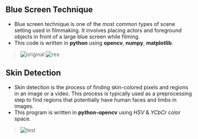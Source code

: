 ## Blue Screen Technique
- Blue screen technique is one of the most common types of scene setting used in filmmaking. It involves placing actors and foreground objects in front of a large blue screen while filming.
- This code is written in **python** using **opencv**, **numpy**, **matplotlib**.
> ![original](https://user-images.githubusercontent.com/77120507/148217782-5af32208-d5ea-4f0f-9a08-08cc75ea2cdd.jpg)
![res](https://user-images.githubusercontent.com/77120507/148217342-e811aaf7-beaf-45f2-8550-62acc5b7e751.jpg)

## Skin Detection
- Skin detection is the process of finding skin-colored pixels and regions in an image or a video. This process is typically used as a preprocessing step to find regions that potentially have human faces and limbs in images.
- This program is written in **python-opencv** using *HSV* & *YCbCr* color space.
> ![test](https://user-images.githubusercontent.com/77120507/148220348-3a5bac43-7592-471e-99fb-b655a5ee31a0.jpg)
